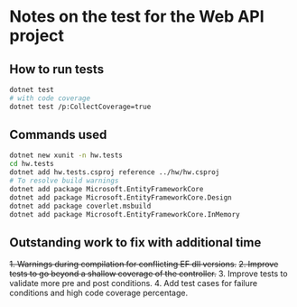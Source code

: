 # Notes on the test for the Web API project

## How to run tests

```sh
dotnet test
# with code coverage
dotnet test /p:CollectCoverage=true
```

## Commands used

```sh
dotnet new xunit -n hw.tests
cd hw.tests
dotnet add hw.tests.csproj reference ../hw/hw.csproj
# To resolve build warnings
dotnet add package Microsoft.EntityFrameworkCore
dotnet add package Microsoft.EntityFrameworkCore.Design
dotnet add package coverlet.msbuild
dotnet add package Microsoft.EntityFrameworkCore.InMemory
```

## Outstanding work to fix with additional time

~~1. Warnings during compilation for conflicting EF dll versions.~~
~~2. Improve tests to go beyond a shallow coverage of the controller.~~
3. Improve tests to validate more pre and post conditions.
4. Add test cases for failure conditions and high code coverage percentage.

